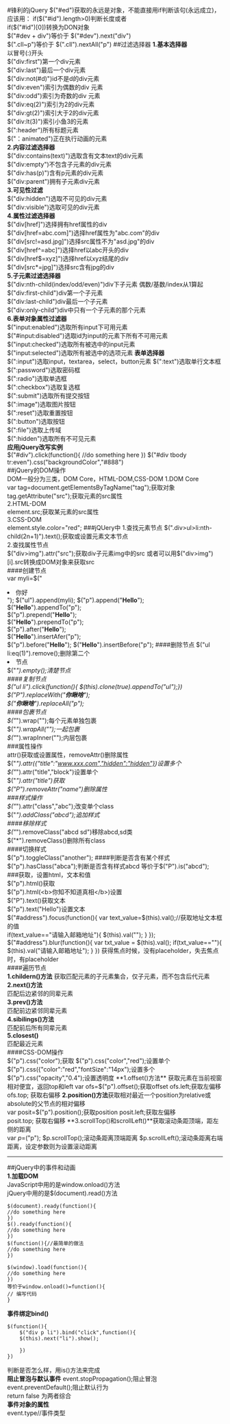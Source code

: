 #锋利的jQuery
$("#ed")获取的永远是对象，不能直接用if判断该句(永远成立)，应该用：  
if($("#id").length>0)判断长度或者  
if($("#id")[0])转换为DON对象  
$("#dev + div")等价于 $("#dev").next("div")  
$(".cll~p")等价于 $(".cll").nextAll("p")
##过滤选择器
**1.基本选择器**  
以冒号(:)开头  
$("div:first")第一个div元素  
$("div:last")最后一个div元素  
$("div:not(#d)")id不是d的div元素  
$("div:even")索引为偶数的div 元素  
$("div:odd")索引为奇数的div 元素  
$("div:eq(2)")索引为2的div元素  
$("div:gt(2)")索引大于2的div元素  
$("div:lt(3)")索引小鱼3的元素  
$(":header")所有标题元素  
$("：animated")正在执行动画的元素  
**2.内容过滤选择器**   
$("div:contains(text)")选取含有文本text的div元素  
$("div:empty")不包含子元素的div元素  
$("div:has(p)")含有p元素的div元素  
$("div:parent")拥有子元素div元素  
**3.可见性过滤**  
$("div:hidden")选取不可见的div元素  
$("div:visible")选取可见的div元素  
**4.属性过滤选择器**  
$("div[href]")选择拥有href属性的div  
$("div[href=abc.com]")选择href属性为"abc.com"的div  
$("div[src!=asd.jpg]")选择src属性不为"asd.jpg"的div  
$("div[href^=abc]")选择href以abc开头的div  
$("div[href$=xyz]")选择href以xyz结尾的div  
$("div[src*=jpg]")选择src含有jpg的div  
**5.子元素过滤选择器**  
$("div:nth-child(index/odd/even)")div下子元素 偶数/基数/index从1算起    
$("div:first-child")div第一个子元素  
$("div:last-child")div最后一个子元素  
$("div:only-child")div中只有一个子元素的那个元素  
**6.表单对象属性过滤器**  
$("input:enabled")选取所有input下可用元素   
$("#input:disabled")选取id为input的元素下所有不可用元素      
$("input:checked")选取所有被选中的input元素    
$("input:selected")选取所有被选中的选项元素
**表单选择器**  
$(":input")选取input，textarea，select，button元素
$(":text")选取单行文本框  
$(":password")选取密码框  
$(":radio")选取单选框  
$(":checkbox")选取复选框  
$(":submit")选取所有提交按钮  
$(":image")选取图片按钮  
$(":reset")选取重置按钮  
$(":button")选取按钮  
$(":file")选取上传域     
$(":hidden")选取所有不可见元素    
**应用jQuery改写实例**  
$("#div").click(function(){
//do something here
})
$("#div tbody tr:even").css("backgroundColor","#888")  
##jQuery的DOM操作  
DOM一般分为三类，DOM Core，HTML-DOM,CSS-DOM
1.DOM Core   
var tag=document.getElementsByTagName("tag");获取对象  
tag.getAttribute("src");获取元素的src属性  
2.HTML-DOM  
element.src;获取某元素的src属性  
3.CSS-DOM  
element.style.color="red";
###jQUery中
1.查找元素节点
$(".div>ul>li:nth-child(2n+1)").text();获取或设置元素文本节点    
2.查找属性节点  
$("div>img").attr("src");获取div子元素img中的src  
或者可以用$("div>img")[i].src转换成DOM对象来获取src  
####创建节点  
var myli=$("<li little="do you know">你好</li>");
$("ul").append(myli);
$("p").append("<b>Hello</b>");   
$("<b>Hello</b>").appendTo("p");   
$("p").prepend("<b>Hello</b>");  
$("<b>Hello</b>").prependTo("p");   
$("p").after("<b>Hello</b>");   
$("<b>Hello</b>").insertAfer("p");  
$("p").before("<b>Hello</b>"); 
$("<b>Hello</b>").insertBefore("p");
####删除节点
$("ul li:eq(1)").remove();删除第二个<li>节点   
$("*").empty();清楚节点  
####复制节点  
$("ul li").click(function(){
	$(this).clone(true).appendTo("ul");})  
$("P").replaceWith("<strong>你瞅啥</strong>");  
$("<strong>你瞅啥</strong>").replaceAll("p");  
####包裹节点  
$("*").wrap("<b></b>");每个元素单独包裹  
$("*").wrapAll("<b></b>");一起包裹  
$("*").wrapInner("<b></b>");内层包裹  
###属性操作  
attr()获取或设置属性，removeAttr()删除属性  
$("*").attr({"title":"www.xxx.com","hidden":"hidden"})设置多个  
$("*").attr("title","block")设置单个  
$("*").attr("title")获取  
$("P").removeAttr("name")删除属性  
###样式操作  
$("*").attr("class","abc");改变单个class  
$("*").addClass("abcd");追加样式  
####移除样式  
$("*").removeClass("abcd sd")移除abcd,sd类  
$("*").removeClass()删除所有class  
####切换样式  
$("p").toggleClass("another");
####判断是否含有某个样式  
$("p").hasClass("abca");判断是否含有样式abcd  
等价于$("P").is("abcd");  
###获取，设置html，文本和值   
$("p").html()获取  
$("p").html(<b\>你知不知道真相</b\>)设置  
$("P").text()获取文本  
$("p").text("Hello")设置文本    
$("#address").focus(function(){
var text_value=$(this).val();//获取地址文本框的值  
if(text_value=="请输入邮箱地址"){
	$(this).val("");
}
});
$("#address").blur(function(){
	var txt_value = $(this).val();
	if(txt_value==""){
	$(this).val("请输入邮箱地址");
}
})
获得焦点时候，没有placeholder，失去焦点时，有placeholder  
####遍历节点  
**1.childern()方法**
获取匹配元素的子元素集合，仅子元素，而不包含后代元素  
**2.next()方法**    
匹配后边紧邻的同辈元素  
**3.prev()方法**  
匹配前边紧邻同辈元素  
**4.sibilings()方法**  
匹配前后所有同辈元素  
**5.closest()**  
匹配最近元素  
####CSS-DOM操作  
$("p").css("color");获取
$("p").css("color","red");设置单个
$("p").css({"color":"red","fontSize":"14px");设置多个  
$("p").css("opacity","0.4");设置透明度  
**1.offset()方法**  获取元素在当前视窗相对便宜，返回top和left  
var ofs=$("p").offset();获取offset
ofs.left;获取左偏移  
ofs.top; 获取右偏移
**2.position()方法**获取相对最近一个position为relative或absolute的父节点的相对偏移  
var posit=$("p").position();获取position
posit.left;获取左偏移  
posit.top; 获取右偏移 
**3.scrollTop()和scrollLeft()**获取滚动条距顶端，距左侧的距离  
var $p=$("p");
$p.scrollTop();滚动条距离顶端距离
$p.scrollLeft();滚动条距离右端距离，设定参数则为设置滚动距离     
***
##jQuery中的事件和动画  
**1.加载DOM**  
JavaScript中用的是window.onload()方法   
jQuery中用的是$(document).read()方法   

	$(document).ready(function(){
	//do something here  
	})
	$().ready(function(){
	//do something here  
	})
	$(function(){//最简单的做法
	//do something here  
	})  
	
	$(window).load(function(){  
	//do something here  
	})  
	等价于window.onload()=function(){  
	// 编写代码   
	}  
**事件绑定bind()**  

	$(function(){
		$("div p li").bind("click",function(){
		$(this).next("li").show();
	
		})
	})
判断是否怎么样，用is()方法来完成  
**阻止冒泡与默认事件**
event.stopPropagation();阻止冒泡  
event.preventDefault();阻止默认行为  
return false 为两者综合  
**事件对象的属性**  
event.type//事件类型  



























